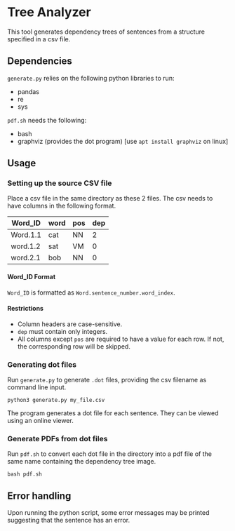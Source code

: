 # Tree Analyzer

This tool generates dependency trees of sentences from a structure specified in a csv file.


## Dependencies

`generate.py` relies on the following python libraries to run:

- pandas
- re
- sys


`pdf.sh` needs the following:

- bash 
- graphviz (provides the dot program) [use `apt install graphviz` on linux]


## Usage


### Setting up the source CSV file
Place a csv file in the same directory as these 2 files. The csv needs to have columns in the following format.

| Word_ID | word  | pos  | dep  |
|---------|-------|------|------|
| Word.1.1| cat   | NN   | 2    | 
| word.1.2| sat   | VM   | 0    | 
| word.2.1| bob   | NN   | 0    |


#### Word_ID Format

`Word_ID` is formatted as `Word.sentence_number.word_index`.

#### Restrictions
- Column headers are case-sensitive.
- `dep` must contain only integers.
- All columns except `pos` are required to have a value for each row. If not, the corresponding row will be skipped.


### Generating dot files
Run `generate.py` to generate `.dot` files, providing the csv filename as command line input. 
```
python3 generate.py my_file.csv
```


The program generates a dot file for each sentence. They can be viewed using an online viewer.


### Generate PDFs from dot files
Run `pdf.sh` to convert each dot file in the directory into a pdf file of the same name containing the dependency tree image.
```
bash pdf.sh
```

## Error handling
Upon running the python script, some error messages may be printed suggesting that the sentence has an error. 

